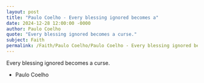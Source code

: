 ```yaml
---
layout: post
title: "Paulo Coelho - Every blessing ignored becomes a"
date: 2024-12-28 12:00:00 -0000
author: Paulo Coelho
quote: "Every blessing ignored becomes a curse."
subject: Faith
permalink: /Faith/Paulo Coelho/Paulo Coelho - Every blessing ignored becomes a
---
```


Every blessing ignored becomes a curse.

- Paulo Coelho
